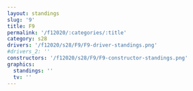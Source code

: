 ```yaml
---
layout: standings
slug: '9'
title: F9
permalink: '/f12020/:categories/:title'
category: s28
drivers: '/f12020/s28/F9/F9-driver-standings.png'
#drivers_2: ''
constructors: '/f12020/s28/F9/F9-constructor-standings.png'
graphics:
  standings: ''
  tv: ''
---
```


